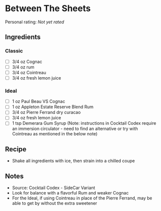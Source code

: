 # Between The Sheets

<!-- {cts} rating=0; (User can specify rating on scale of 1-5) -->

Personal rating: *Not yet rated*

<!-- {cte} -->

<!-- {cts} name_image=None; (User can specify image name) -->

<!-- TODO: Capture image -->

<!-- {cte} -->

## Ingredients

### Classic

* [ ] 3/4 oz Cognac
* [ ] 3/4 oz rum
* [ ] 3/4 oz Cointreau
* [ ] 3/4 oz fresh lemon juice

### Ideal

* [ ] 1 oz Paul Beau VS Cognac
* [ ] 1 oz Appleton Estate Reserve Blend Rum
* [ ] 3/4 oz Pierre Ferrand dry curacao
* [ ] 3/4 oz fresh lemon juice
* [ ] 1 tsp Demerara Gum Syrup (Note: instructions in Cocktail Codex require an immersion circulator - need to find an alternative or try with Cointreau as mentioned in the below note)

## Recipe

* Shake all ingredients with ice, then strain into a chilled coupe

## Notes

* Source: Cocktail Codex - SideCar Variant
* Look for balance with a flavorful Rum and weaker Cognac
* For the Ideal, if using Cointreau in place of the Pierre Ferrand, may be able to get by without the extra sweetener
